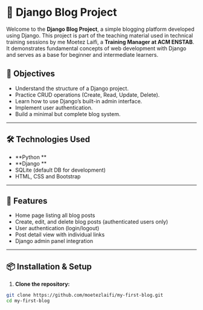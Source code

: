 # 📝 Django Blog Project

Welcome to the **Django Blog Project**, a simple blogging platform developed using Django. This project is part of the teaching material used in technical training sessions by me Moetez Laifi, a **Training Manager at ACM ENSTAB**. It demonstrates fundamental concepts of web development with Django and serves as a base for beginner and intermediate learners.

## 🎯 Objectives

- Understand the structure of a Django project.
- Practice CRUD operations (Create, Read, Update, Delete).
- Learn how to use Django’s built-in admin interface.
- Implement user authentication.
- Build a minimal but complete blog system.

---

## 🛠️ Technologies Used

- **Python **
- **Django **
- SQLite (default DB for development)
- HTML, CSS and Bootstrap

---

## 🚀 Features

- Home page listing all blog posts
- Create, edit, and delete blog posts (authenticated users only)
- User authentication (login/logout)
- Post detail view with individual links
- Django admin panel integration

---

## 📦 Installation & Setup

1. **Clone the repository:**

```bash
git clone https://github.com/moetezlaifi/my-first-blog.git
cd my-first-blog
